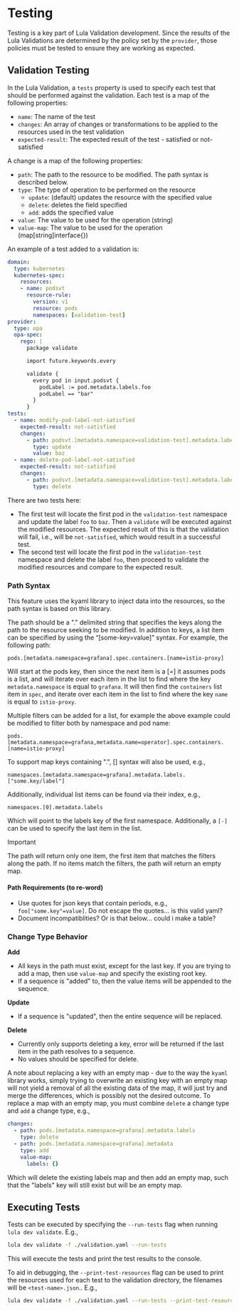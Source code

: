 # Testing

Testing is a key part of Lula Validation development. Since the results of the Lula Validations are determined by the policy set by the `provider`, those policies must be tested to ensure they are working as expected.

## Validation Testing

In the Lula Validation, a `tests` property is used to specify each test that should be performed against the validation. Each test is a map of the following properties:

- `name`: The name of the test
- `changes`: An array of changes or transformations to be applied to the resources used in the test validation
- `expected-result`: The expected result of the test - satisfied or not-satisfied

A change is a map of the following properties:

- `path`: The path to the resource to be modified. The path syntax is described below.
- `type`: The type of operation to be performed on the resource
    - `update`: (default) updates the resource with the specified value
    - `delete`: deletes the field specified
    - `add`: adds the specified value
- `value`: The value to be used for the operation (string)
- `value-map`: The value to be used for the operation (map[string]interface{})

An example of a test added to a validation is:

```yaml
domain:
  type: kubernetes
  kubernetes-spec:
    resources:
    - name: podsvt
      resource-rule:
        version: v1
        resource: pods
        namespaces: [validation-test]
provider:
  type: opa
  opa-spec:
    rego: |
      package validate

      import future.keywords.every

      validate {
        every pod in input.podsvt {
          podLabel := pod.metadata.labels.foo
          podLabel == "bar"
        }
      }
tests:
  - name: modify-pod-label-not-satisfied
    expected-result: not-satisfied
    changes:
      - path: podsvt.[metadata.namespace=validation-test].metadata.labels.foo
        type: update
        value: baz
  - name: delete-pod-label-not-satisfied
    expected-result: not-satisfied
    changes:
      - path: podsvt.[metadata.namespace=validation-test].metadata.labels.foo
        type: delete
```

There are two tests here:
* The first test will locate the first pod in the `validation-test` namespace and update the label `foo` to `baz`. Then a `validate` will be executed against the modified resources. The expected result of this is that the validation will fail, i.e., will be `not-satisfied`, which would result in a successful test.
* The second test will locate the first pod in the `validation-test` namespace and delete the label `foo`, then proceed to validate the modified resources and compare to the expected result.

### Path Syntax

This feature uses the kyaml library to inject data into the resources, so the path syntax is based on this library. 

The path should be a "." delimited string that specifies the keys along the path to the resource seeking to be modified. In addition to keys, a list item can be specified by using the “[some-key=value]” syntax. For example, the following path:

```
pods.[metadata.namespace=grafana].spec.containers.[name=istio-proxy]
```

Will start at the pods key, then since the next item is a [*=*] it assumes pods is a list, and will iterate over each item in the list to find where the key `metadata.namespace` is equal to `grafana`. It will then find the `containers` list item in `spec`, and iterate over each item in the list to find where the key `name` is equal to `istio-proxy`.

Multiple filters can be added for a list, for example the above example could be modified to filter both by namespace and pod name:

```
pods.[metadata.namespace=grafana,metadata.name=operator].spec.containers.[name=istio-proxy]
```

To support map keys containing ".", [] syntax will also be used, e.g.,

```
namespaces.[metadata.namespace=grafana].metadata.labels.["some.key/label"]
```

Additionally, individual list items can be found via their index, e.g.,

```
namespaces.[0].metadata.labels
```

Which will point to the labels key of the first namespace. Additionally, a `[-]` can be used to specify the last item in the list.

>[!IMPORTANT]
> The path will return only one item, the first item that matches the filters along the path. If no items match the filters, the path will return an empty map.

#### Path Requirements (to re-word)
* Use quotes for json keys that contain periods, e.g., `foo["some.key"=value]`. Do not escape the quotes... is this valid yaml?
* Document incompatiblities? Or is that below... could i make a table?

### Change Type Behavior

**Add**
* All keys in the path must exist, except for the last key. If you are trying to add a map, then use `value-map` and specify the existing root key.
* If a sequence is "added" to, then the value items will be appended to the sequence.

**Update**
* If a sequence is "updated", then the entire sequence will be replaced.

**Delete**
* Currently only supports deleting a key, error will be returned if the last item in the path resolves to a sequence.
* No values should be specified for delete.

A note about replacing a key with an empty map - due to the way the `kyaml` library works, simply trying to overwrite an existing key with an empty map will not yield a removal of all the existing data of the map, it will just try and merge the differences, which is possibly not the desired outcome. To replace a map with an empty map, you must combine `delete` a change type and `add` a change type, e.g.,

```yaml
changes:
  - path: pods.[metadata.namespace=grafana].metadata.labels
    type: delete
  - path: pods.[metadata.namespace=grafana].metadata
    type: add
    value-map: 
      labels: {}
```

Which will delete the existing labels map and then add an empty map, such that the "labels" key will still exist but will be an empty map.

## Executing Tests

Tests can be executed by specifying the `--run-tests` flag when running `lula dev validate`. E.g.,

```sh
lula dev validate -f ./validation.yaml --run-tests
```

This will execute the tests and print the test results to the console. 

To aid in debugging, the `--print-test-resources` flag can be used to print the resources used for each test to the validation directory, the filenames will be `<test-name>.json`.. E.g.,

```sh
lula dev validate -f ./validation.yaml --run-tests --print-test-resources
```

